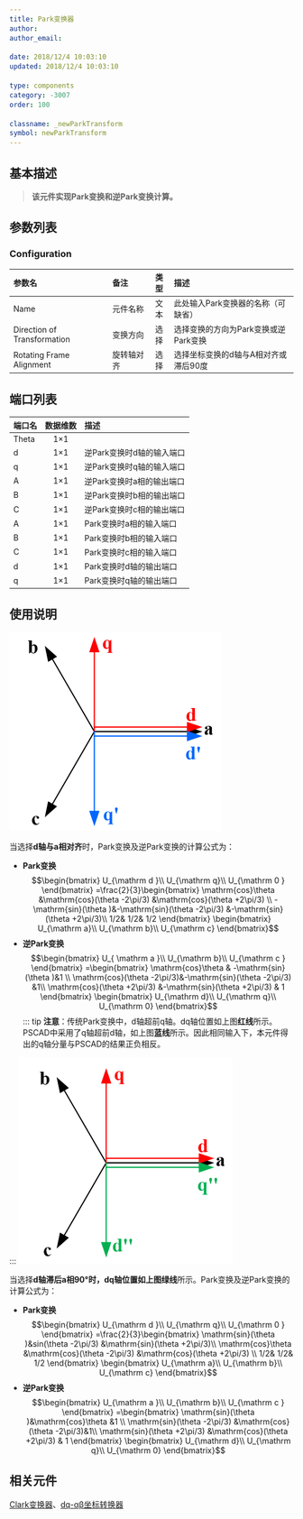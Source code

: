 ```yaml
---
title: Park变换器
author: 
author_email:

date: 2018/12/4 10:03:10
updated: 2018/12/4 10:03:10

type: components
category: -3007
order: 100

classname: _newParkTransform
symbol: newParkTransform
---
```

## 基本描述


> **该元件实现Park变换和逆Park变换计算。**

## 参数列表
### Configuration
| 参数名                      | 备注       | 类型  | 描述                                 |
| :-------------------------- | :--------- | :---: | :----------------------------------- |
| Name                        | 元件名称   | 文本  | 此处输入Park变换器的名称（可缺省）   |
| Direction of Transformation | 变换方向   | 选择  | 选择变换的方向为Park变换或逆Park变换   |
| Rotating Frame Alignment    | 旋转轴对齐 | 选择  | 选择坐标变换的d轴与A相对齐或滞后90度 |


## 端口列表

| 端口名 | 数据维数 | 描述                      |
| :----- | :------: | :------------------------ |
| Theta  |   1×1    |                           |
| d      |   1×1    | 逆Park变换时d轴的输入端口 |
| q      |   1×1    | 逆Park变换时q轴的输入端口 |
| A      |   1×1    | 逆Park变换时a相的输出端口 |
| B      |   1×1    | 逆Park变换时b相的输出端口 |
| C      |   1×1    | 逆Park变换时c相的输出端口 |
| A      |   1×1    | Park变换时a相的输入端口   |
| B      |   1×1    | Park变换时b相的输入端口   |
| C      |   1×1    | Park变换时c相的输入端口   |
| d      |   1×1    | Park变换时d轴的输出端口   |
| q      |   1×1    | Park变换时q轴的输出端口   |

## 使用说明

![坐标位置](./ParkTransform1.png "坐标位置")

当选择**d轴与a相对齐**时，Park变换及逆Park变换的计算公式为：
+ **Park变换**
$$\begin{bmatrix}
U_{\mathrm d }\\ 
U_{\mathrm q}\\
U_{\mathrm 0 }
\end{bmatrix}
=\frac{2}{3}\begin{bmatrix}
\mathrm{cos}\theta &\mathrm{cos}(\theta -2\pi/3) &\mathrm{cos}(\theta +2\pi/3) \\ 
 -\mathrm{sin}(\theta )&-\mathrm{sin}(\theta -2\pi/3) &-\mathrm{sin}(\theta +2\pi/3)\\
 1/2& 1/2& 1/2
\end{bmatrix}
\begin{bmatrix}
U_{\mathrm a}\\ 
U_{\mathrm b}\\ 
U_{\mathrm c}
\end{bmatrix}$$
+ **逆Park变换**
$$\begin{bmatrix}
U_{ \mathrm a }\\ 
U_{\mathrm b}\\
U_{\mathrm c }
\end{bmatrix}
=\begin{bmatrix}
\mathrm{cos}\theta &  -\mathrm{sin}(\theta )&1 \\ 
\mathrm{cos}(\theta -2\pi/3)&-\mathrm{sin}(\theta -2\pi/3) &1\\
\mathrm{cos}(\theta +2\pi/3) &-\mathrm{sin}(\theta +2\pi/3) & 1
\end{bmatrix}
\begin{bmatrix}
U_{\mathrm d}\\ 
U_{\mathrm q}\\ 
U_{\mathrm 0}
\end{bmatrix}$$
::: tip
**注意**：传统Park变换中，d轴超前q轴。dq轴位置如上图**红线**所示。PSCAD中采用了q轴超前d轴，如上图**蓝线**所示。因此相同输入下，本元件得出的q轴分量与PSCAD的结果正负相反。

:::
![坐标位置](./ParkTransform2.png)

当选择**d轴滞后a相90°**时，dq轴位置如上图**绿线**所示。Park变换及逆Park变换的计算公式为：
+ **Park变换**
$$\begin{bmatrix}
U_{\mathrm d }\\ 
U_{\mathrm q}\\
U_{\mathrm 0 }
\end{bmatrix}
=\frac{2}{3}\begin{bmatrix}
\mathrm{sin}(\theta )&sin(\theta -2\pi/3) &\mathrm{sin}(\theta +2\pi/3)\\
\mathrm{cos}\theta &\mathrm{cos}(\theta -2\pi/3) &\mathrm{cos}(\theta +2\pi/3) \\ 
 1/2& 1/2& 1/2
\end{bmatrix}
\begin{bmatrix}
U_{\mathrm a}\\ 
U_{\mathrm b}\\ 
U_{\mathrm c}
\end{bmatrix}$$
+ **逆Park变换**
$$\begin{bmatrix}
U_{\mathrm a }\\ 
U_{\mathrm b}\\
U_{\mathrm c }
\end{bmatrix}
=\begin{bmatrix}
\mathrm{sin}(\theta )&\mathrm{cos}\theta   &1 \\ 
\mathrm{sin}(\theta -2\pi/3) &\mathrm{cos}(\theta -2\pi/3)&1\\
\mathrm{sin}(\theta +2\pi/3) &\mathrm{cos}(\theta +2\pi/3) & 1
\end{bmatrix}
\begin{bmatrix}
U_{\mathrm d}\\ 
U_{\mathrm q}\\ 
U_{\mathrm 0}
\end{bmatrix}$$

## 相关元件

[Clark变换器](../ClarkTransform/index.md)、[dq-αβ坐标转换器](../XYtoDQ/index.md)
